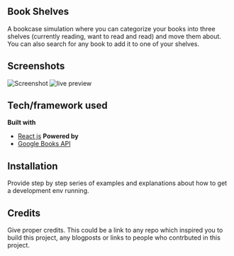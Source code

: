 ## Book Shelves
A bookcase simulation where you can categorize your books into three shelves (currently reading, want to read and read) and move them about. You can also search for any book to add it to one of your shelves.
 
## Screenshots
![Screenshot](https://i.ibb.co/7nHNHcv/Webp-net-resizeimage.png) ![live preview](https://media.giphy.com/media/1qfKUr28JoocW3XDOf/giphy.gif)

## Tech/framework used
<b>Built with</b>
- [React js](https://reactjs.org/)
<b>Powered by</b>
- [Google Books API](https://developers.google.com/books/)

## Installation
Provide step by step series of examples and explanations about how to get a development env running.

## Credits
Give proper credits. This could be a link to any repo which inspired you to build this project, any blogposts or links to people who contrbuted in this project. 
